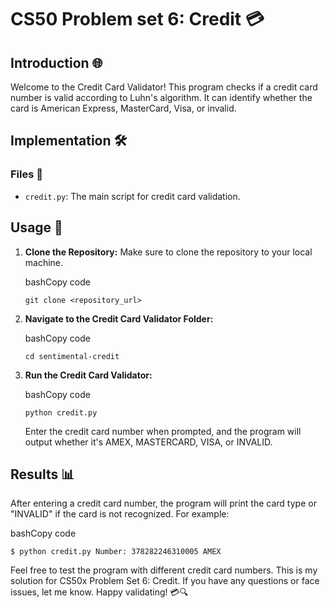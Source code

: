 CS50 Problem set 6: Credit  💳
=========================

Introduction 🌐
---------------

Welcome to the Credit Card Validator! This program checks if a credit card number is valid according to Luhn's algorithm. It can identify whether the card is American Express, MasterCard, Visa, or invalid.

Implementation 🛠️
------------------

### Files 📁

-   `credit.py`: The main script for credit card validation.

Usage 🚀
--------

1.  **Clone the Repository:** Make sure to clone the repository to your local machine.

    bashCopy code

    `git clone <repository_url>`

2.  **Navigate to the Credit Card Validator Folder:**

    bashCopy code

    `cd sentimental-credit`

3.  **Run the Credit Card Validator:**

    bashCopy code

    `python credit.py`

    Enter the credit card number when prompted, and the program will output whether it's AMEX, MASTERCARD, VISA, or INVALID.

Results 📊
----------

After entering a credit card number, the program will print the card type or "INVALID" if the card is not recognized. For example:

bashCopy code

`$ python credit.py Number: 378282246310005 AMEX`

Feel free to test the program with different credit card numbers. This is my solution for CS50x Problem Set 6: Credit. If you have any questions or face issues, let me know. Happy validating! 💳🔍
